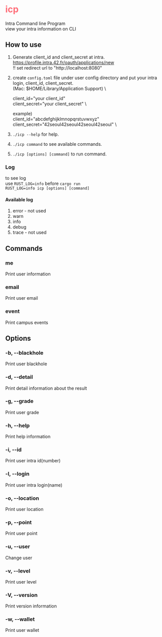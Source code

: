 # <span style="color: rgb(255, 111, 122)"> icp </span>
Intra Command line Program \
view your intra information on CLI

## How to use
1. Generate client_id and client_secret at intra.\
https://profile.intra.42.fr/oauth/applications/new  \
‼️ set redirect url to "http://localhost:8080"
2. create `config.toml` file under user config directory and put your intra login, client_id, client_secret.\
	(Mac: $HOME/Library/Application Support) \
	
	client_id="your client_id" \
	client_secret="your client_secret" \

	example) \
	client_id="abcdefghijklmnopqrstuvwxyz" \
	client_secret="42seoul42seoul42seoul42seoul" \
	
3. `./icp --help` for help.
4. `./icp command` to see available commands.
5. `./icp [options] [command]` to run command.

### Log
to see log \
use `RUST_LOG=info` before `cargo run`\
`RUST_LOG=info icp [options] [command]`

#### Available log
1. error - not used
2. warn
3. info
4. debug
5. trace - not used

## Commands
### me
Print user information
### email
Print user email
### event
Print campus events


## Options
### -b, --blackhole
Print user blackhole
### -d, --detail
Print detail information about the result
### -g, --grade
Print user grade
### -h, --help
Print help information
### -i, --id
Print user intra id(number)
### -l, --login
Print user intra login(name)
### -o, --location
Print user location
### -p, --point
Print user point
### -u, --user <user>
Change user
### -v, --level
Print user level
### -V, --version
Print version information
### -w, --wallet
Print user wallet
